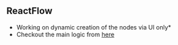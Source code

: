 ## ReactFlow

- Working on dynamic creation of the nodes via UI only\*
- Checkout the main logic from [here](https://github.com/AVidhanR/react-flow-app/blob/master/src/Flow.jsx)
